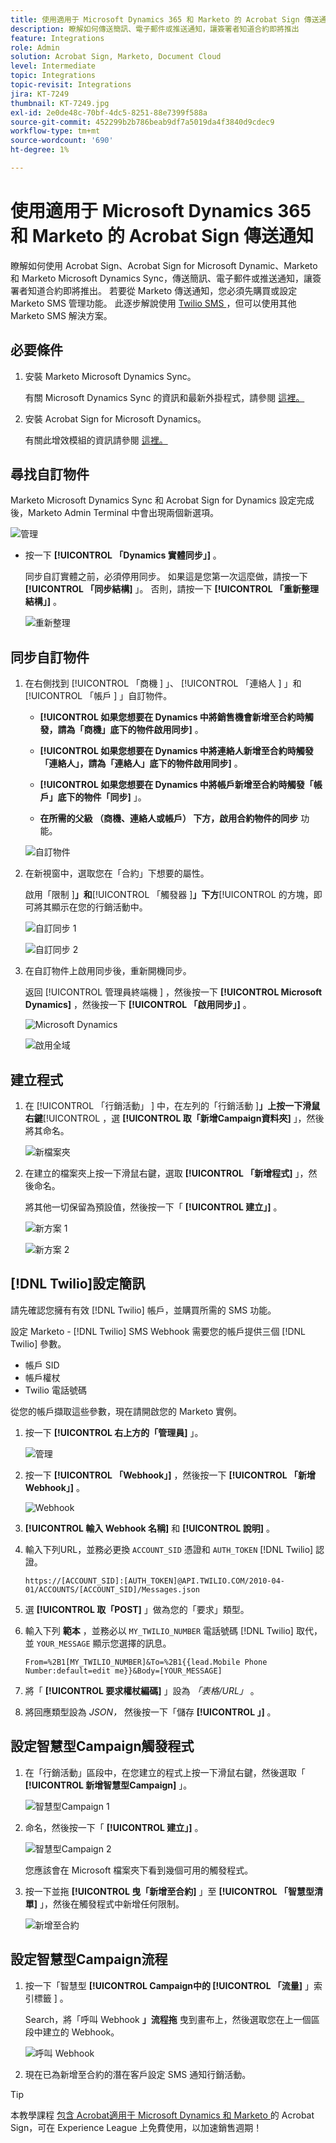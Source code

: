 ```yaml
---
title: 使用適用于 Microsoft Dynamics 365 和 Marketo 的 Acrobat Sign 傳送通知
description: 瞭解如何傳送簡訊、電子郵件或推送通知，讓簽署者知道合約即將推出
feature: Integrations
role: Admin
solution: Acrobat Sign, Marketo, Document Cloud
level: Intermediate
topic: Integrations
topic-revisit: Integrations
jira: KT-7249
thumbnail: KT-7249.jpg
exl-id: 2e0de48c-70bf-4dc5-8251-88e7399f588a
source-git-commit: 452299b2b786beab9df7a5019da4f3840d9cdec9
workflow-type: tm+mt
source-wordcount: '690'
ht-degree: 1%

---
```


# 使用適用于 Microsoft Dynamics 365 和 Marketo 的 Acrobat Sign 傳送通知

瞭解如何使用 Acrobat Sign、Acrobat Sign for Microsoft Dynamic、Marketo 和 Marketo Microsoft Dynamics Sync，傳送簡訊、電子郵件或推送通知，讓簽署者知道合約即將推出。 若要從 Marketo 傳送通知，您必須先購買或設定 Marketo SMS 管理功能。 此逐步解說使用 [ Twilio SMS ](https://launchpoint.marketo.com/twilio/twilio-sms-for-marketo/) ，但可以使用其他 Marketo SMS 解決方案。

## 必要條件

1. 安裝 Marketo Microsoft Dynamics Sync。

   有關 Microsoft Dynamics Sync 的資訊和最新外掛程式，請參閱 [ 這裡。](https://experienceleague.adobe.com/docs/marketo/using/product-docs/crm-sync/microsoft-dynamics/marketo-plugin-releases-for-microsoft-dynamics.html)

1. 安裝 Acrobat Sign for Microsoft Dynamics。

   有關此增效模組的資訊請參閱 [ 這裡。](https://helpx.adobe.com/ca/sign/using/microsoft-dynamics-integration-installation-guide.html)

## 尋找自訂物件

Marketo Microsoft Dynamics Sync 和 Acrobat Sign for Dynamics 設定完成後，Marketo Admin Terminal 中會出現兩個新選項。

![管理](assets/adminTerminal.png)

* 按一下 **[!UICONTROL 「Dynamics 實體同步」]** 。

  同步自訂實體之前，必須停用同步。 如果這是您第一次這麼做，請按一下 **[!UICONTROL 「同步結構]** 」。 否則，請按一下 **[!UICONTROL 「重新整理結構」]** 。

  ![重新整理](assets/refreshSchema.png)

## 同步自訂物件

1. 在右側找到 [!UICONTROL  「商機 ] 」、 [!UICONTROL  「連絡人 ] 」和 [!UICONTROL  「帳戶 ] 」自訂物件。

   * **[!UICONTROL 如果您想要在 Dynamics 中將銷售機會新增至合約時觸發，請為「商機」底下的物件啟用同步]** 。

   * **[!UICONTROL 如果您想要在 Dynamics 中將連絡人新增至合約時觸發「連絡人」，請為「連絡人」底下的物件啟用同步]** 。

   * **[!UICONTROL 如果您想要在 Dynamics 中將帳戶新增至合約時觸發「帳戶」底下的物件「同步]** 」。

   * **在所需的父級 （商機、連絡人或帳戶） 下方，啟用合約物件的同步** 功能。

   ![自訂物件](assets/enableSyncDynamics.png)

1. 在新視窗中，選取您在「合約」下想要的屬性。

   啟用「限制 ]**」和**[!UICONTROL  「觸發器 ]**」下方**[!UICONTROL  的方塊，即可將其顯示在您的行銷活動中。

   ![自訂同步 1](assets/entitySync1.png)

   ![自訂同步 2](assets/entitySync2.png)

1. 在自訂物件上啟用同步後，重新開機同步。

   返回 [!UICONTROL  管理員終端機 ] ，然後按一下 **[!UICONTROL Microsoft Dynamics]** ，然後按一下 **[!UICONTROL 「啟用同步」]** 。

   ![Microsoft Dynamics](assets/microsoftDynamics.png)

   ![啟用全域](assets/enableGlobalDynamics.png)

## 建立程式

1. 在 [!UICONTROL  「行銷活動」 ] 中，在左列的「行銷活動 ]**」上按一下滑鼠右鍵**[!UICONTROL  ，選 **[!UICONTROL 取「新增Campaign資料夾]** 」，然後將其命名。

   ![新檔案夾](assets/newFolder.png)

1. 在建立的檔案夾上按一下滑鼠右鍵，選取 **[!UICONTROL 「新增程式]** 」，然後命名。

   將其他一切保留為預設值，然後按一下「 **[!UICONTROL 建立」]** 。

   ![新方案 1](assets/newProgram1.png)

   ![新方案 2](assets/newProgram2.png)

## [!DNL Twilio]設定簡訊

請先確認您擁有有效 [!DNL Twilio] 帳戶，並購買所需的 SMS 功能。

設定 Marketo - [!DNL Twilio] SMS Webhook 需要您的帳戶提供三個 [!DNL Twilio] 參數。

* 帳戶 SID
* 帳戶權杖
* Twilio 電話號碼

從您的帳戶擷取這些參數，現在請開啟您的 Marketo 實例。

1. 按一下 **[!UICONTROL 右上方的「管理員]** 」。

   ![管理](assets/adminTab.png)

1. 按一下 **[!UICONTROL 「Webhook」]** ，然後按一下 **[!UICONTROL 「新增 Webhook」]** 。

   ![Webhook](assets/webhooks.png)

1. **[!UICONTROL 輸入 Webhook 名稱]** 和 **[!UICONTROL 說明]** 。

1. 輸入下列URL，並務必更換 `ACCOUNT_SID` 憑證和 `AUTH_TOKEN` [!DNL Twilio] 認證。

   ```
   https://[ACCOUNT_SID]:[AUTH_TOKEN]@API.TWILIO.COM/2010-04-01/ACCOUNTS/[ACCOUNT_SID]/Messages.json
   ```

1. 選 **[!UICONTROL 取「POST]** 」做為您的「要求」類型。

1. 輸入下列 **範本** ，並務必以 `MY_TWILIO_NUMBER` 電話號碼 [!DNL Twilio] 取代，並 `YOUR_MESSAGE` 顯示您選擇的訊息。

   ```
   From=%2B1[MY_TWILIO_NUMBER]&To=%2B1{{lead.Mobile Phone Number:default=edit me}}&Body=[YOUR_MESSAGE]
   ```

1. 將「 **[!UICONTROL 要求權杖編碼]** 」設為 *「表格/URL」* 。

1. 將回應類型設為 *JSON，* 然後按一下「儲存 **[!UICONTROL 」]** 。

## 設定智慧型Campaign觸發程式

1. 在「行銷活動」區段中，在您建立的程式上按一下滑鼠右鍵，然後選取「 **[!UICONTROL 新增智慧型Campaign]** 」。

   ![智慧型Campaign 1](assets/smartCampaign1.png)

1. 命名，然後按一下「 **[!UICONTROL 建立」]** 。

   ![智慧型Campaign 2](assets/smartCampaign3.png)

   您應該會在 Microsoft 檔案夾下看到幾個可用的觸發程式。

1. 按一下並拖 **[!UICONTROL 曳「新增至合約]** 」至 **[!UICONTROL 「智慧型清單]** 」，然後在觸發程式中新增任何限制。

   ![新增至合約](assets/addedToAgreementDynamics.png)

## 設定智慧型Campaign流程

1. 按一下「智慧型 **[!UICONTROL Campaign中的 [!UICONTROL  「流量]** 」索引標籤 ] 。

   Search，將「呼叫 Webhook **」流程拖** 曳到畫布上，然後選取您在上一個區段中建立的 Webhook。

   ![呼叫 Webhook](assets/callWebhook.png)

1. 現在已為新增至合約的潛在客戶設定 SMS 通知行銷活動。
>[!TIP]
>
>本教學課程 [ 包含 Acrobat適用于 Microsoft Dynamics 和 Marketo ](https://experienceleague.adobe.com/?recommended=Sign-U-1-2021.1) 的 Acrobat Sign，可在 Experience League 上免費使用，以加速銷售週期！